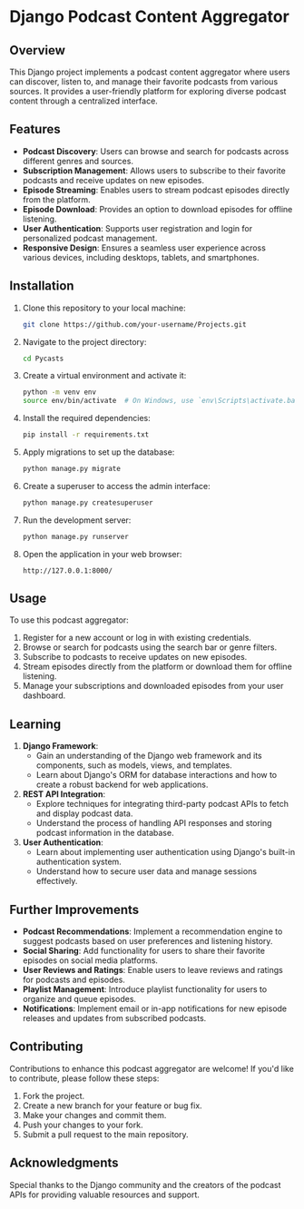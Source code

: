 # Django Podcast Content Aggregator

## Overview

This Django project implements a podcast content aggregator where users can discover, listen to, and manage their favorite podcasts from various sources. It provides a user-friendly platform for exploring diverse podcast content through a centralized interface.

## Features

- **Podcast Discovery**: Users can browse and search for podcasts across different genres and sources.
- **Subscription Management**: Allows users to subscribe to their favorite podcasts and receive updates on new episodes.
- **Episode Streaming**: Enables users to stream podcast episodes directly from the platform.
- **Episode Download**: Provides an option to download episodes for offline listening.
- **User Authentication**: Supports user registration and login for personalized podcast management.
- **Responsive Design**: Ensures a seamless user experience across various devices, including desktops, tablets, and smartphones.

## Installation

1. Clone this repository to your local machine:

   ```bash
   git clone https://github.com/your-username/Projects.git
   ```

2. Navigate to the project directory:

   ```bash
   cd Pycasts
   ```

3. Create a virtual environment and activate it:

   ```bash
   python -m venv env
   source env/bin/activate  # On Windows, use `env\Scripts\activate.bat`
   ```

4. Install the required dependencies:

   ```bash
   pip install -r requirements.txt
   ```

5. Apply migrations to set up the database:

   ```bash
   python manage.py migrate
   ```

6. Create a superuser to access the admin interface:

   ```bash
   python manage.py createsuperuser
   ```

7. Run the development server:

   ```bash
   python manage.py runserver
   ```

8. Open the application in your web browser:

   ```plaintext
   http://127.0.0.1:8000/
   ```

## Usage

To use this podcast aggregator:

1. Register for a new account or log in with existing credentials.
2. Browse or search for podcasts using the search bar or genre filters.
3. Subscribe to podcasts to receive updates on new episodes.
4. Stream episodes directly from the platform or download them for offline listening.
5. Manage your subscriptions and downloaded episodes from your user dashboard.

## Learning

1. **Django Framework**:
   - Gain an understanding of the Django web framework and its components, such as models, views, and templates.
   - Learn about Django's ORM for database interactions and how to create a robust backend for web applications.
2. **REST API Integration**:
   - Explore techniques for integrating third-party podcast APIs to fetch and display podcast data.
   - Understand the process of handling API responses and storing podcast information in the database.
3. **User Authentication**:
   - Learn about implementing user authentication using Django's built-in authentication system.
   - Understand how to secure user data and manage sessions effectively.

## Further Improvements

- **Podcast Recommendations**: Implement a recommendation engine to suggest podcasts based on user preferences and listening history.
- **Social Sharing**: Add functionality for users to share their favorite episodes on social media platforms.
- **User Reviews and Ratings**: Enable users to leave reviews and ratings for podcasts and episodes.
- **Playlist Management**: Introduce playlist functionality for users to organize and queue episodes.
- **Notifications**: Implement email or in-app notifications for new episode releases and updates from subscribed podcasts.

## Contributing

Contributions to enhance this podcast aggregator are welcome! If you'd like to contribute, please follow these steps:

1. Fork the project.
2. Create a new branch for your feature or bug fix.
3. Make your changes and commit them.
4. Push your changes to your fork.
5. Submit a pull request to the main repository.

## Acknowledgments

Special thanks to the Django community and the creators of the podcast APIs for providing valuable resources and support.
